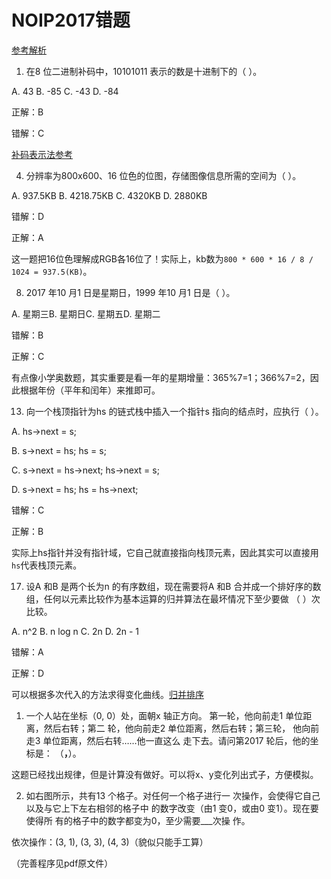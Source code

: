 # NOIP2017错题

[参考解析](http://www.360doc.com/content/18/0914/10/5315_786575541.shtml)

1. 在8 位二进制补码中，10101011 表示的数是十进制下的（ ）。

A. 43 B. -85 C. -43 D. -84

正解：B

错解：C

[补码表示法参考](https://www.wikiwand.com/zh-hans/有符號數處理)

4. 分辨率为800x600、16 位色的位图，存储图像信息所需的空间为（ ）。

A. 937.5KB B. 4218.75KB C. 4320KB D. 2880KB

错解：D

正解：A

这一题把16位色理解成RGB各16位了！实际上，kb数为`800 * 600 * 16 / 8 / 1024 = 937.5(KB)`。

8. 2017 年10 月1 日是星期日，1999 年10 月1 日是（ ）。

A. 星期三B. 星期日C. 星期五D. 星期二

错解：B

正解：C

有点像小学奥数题，其实重要是看一年的星期增量：365%7=1；366%7=2，因此根据年份（平年和闰年）来推即可。

13. 向一个栈顶指针为hs 的链式栈中插入一个指针s 指向的结点时，应执行（ ）。

A. hs->next = s;

B. s->next = hs; hs = s;

C. s->next = hs->next; hs->next = s;

D. s->next = hs; hs = hs->next;

错解：C

正解：B

实际上hs指针并没有指针域，它自己就直接指向栈顶元素，因此其实可以直接用`hs`代表栈顶元素。

17. 设A 和B 是两个长为n 的有序数组，现在需要将A 和B 合并成一个排好序的数组，任何以元素比较作为基本运算的归并算法在最坏情况下至少要做
（ ）次比较。

A. n^2 B. n log n C. 2n D. 2n - 1

错解：A

正解：D

可以根据多次代入的方法求得变化曲线。[归并排序](https://www.wikiwand.com/zh-hans/归并排序)


1. 一个人站在坐标（0, 0）处，面朝x 轴正方向。
第一轮，他向前走1 单位距离，然后右转；第二
轮，他向前走2 单位距离，然后右转；第三轮，
他向前走3 单位距离，然后右转……他一直这么
走下去。请问第2017 轮后，他的坐标是：
（__，__）。

这题已经找出规律，但是计算没有做好。可以将x、y变化列出式子，方便模拟。

2. 如右图所示，共有13 个格子。对任何一个格子进行一
次操作，会使得它自己以及与它上下左右相邻的格子中
的数字改变（由1 变0，或由0 变1）。现在要使得所
有的格子中的数字都变为0，至少需要___次操
作。

依次操作：(3, 1), (3, 3), (4, 3)（貌似只能手工算）

（完善程序见pdf原文件）
